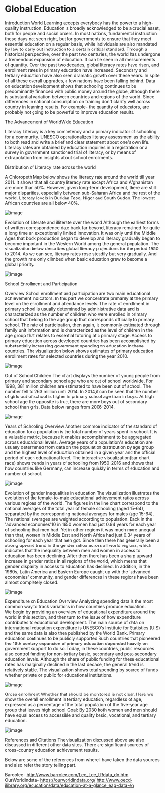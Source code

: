 # Global Education

Introduction
World Learning accepts everybody has the power to a high-quality instruction. Education is broadly acknowledged to be a crucial asset, both for people and social orders. In most nations, fundamental instruction these days not seen right, but for governments to ensure that they meet essential education on a regular basis, while individuals are also mandated by law to carry out instruction to a certain critical standard. 
Through a historical perspective, over the past two centuries, the world has undergone a tremendous expansion of education. It can be seen in all measurements of quantity. Over the past two decades, global literacy rates have risen, and enrollment rates in primary education have increased. Secondary and tertiary education have also seen dramatic growth over these years. In spite of all these overall upgrades, a few nations have been falling behind.
Data on education development shows that schooling continues to be predominantly financed with public money around the globe, although there is substantial variation between countries and regions of the world. Since differences in national consumption on training don't clarify well across country in learning results. For example- the quantity of educators, are probably not going to be powerful to improve education results.

The Advancement of WorldWide Education

Literacy
Literacy is a key competency and a primary indicator of schooling for a community. UNESCO operationalizes literacy assessment as the ability to both read and write a brief and clear statement about one's own life. Literacy rates are obtained by education inquiries in a registration or a survey in government sanctioned trial of literacy, or by means of extrapolation from insights about school enrollments.

Distribution of Literacy rate across the world

A Chloropeth Map below shows the literacy rate around the world till year 2011. It shows that all country literacy rate except Africa and Afghanistan are more than 50%. However, given long-term development, there are still major disparities, especially between sub-Saharan Africa and the rest of the world. Literacy levels in Burkina Faso, Niger and South Sudan. 
The lowest African countries are all below 40%. 

![image](https://github.com/shashank0291/Data-Storytelling/blob/master/images/literacy-rate-by-country.png)

Evolution of Literate and illiterate over the world
Although the earliest forms of written correspondence date back far beyond, literacy remained for quite a long time an exceptionally limited innovation. It was only until the Middle Ages that book production began to develop and literacy gradually began to become important in the Western World among the general population.
The visualization below describes global literacy projections for the period 1950 to 2014. As we can see, literacy rates rose steadily but very gradually. And the growth rate only climbed when basic education grew to become a global priority.

![image](https://github.com/shashank0291/Data-Storytelling/blob/master/images/img.png)

School Enrollment and Participation

Overview
School enrollment and participation are two main educational achievement indicators. In this part we concentrate primarily at the primary level on the enrollment and attendance levels.
The rate of enrollment in primary school is usually determined by administrative data and is characterized as the number of children who were enrolled in primary school that belong to the age group that corresponds officially to primary school. The rate of participation, then again, is commonly estimated through family unit information and is characterized as the level of children in the age group that relates to essential tutoring at a primary stage.
Access to primary education across developed countries has been accomplished by substantially increasing government spending on education in these countries. The visualization below shows estimates of primary education enrollment rates for selected countries during the year 2010.

![image](https://github.com/shashank0291/Data-Storytelling/blob/master/images/school-enrollment.png)

Out of School Children
The chart displays the number of young people from primary and secondary school age who are out of school worldwide. For 1998, 381 million children are estimated to have been out of school. The number fell to 263 million until 2014.
In 2014,it can be seen that the number of girls out of school is higher in primary school age than in boys. At high school age the opposite is true, there are more boys out of secondary school than girls.
Data below ranges from 2006-2014.

![image](https://github.com/shashank0291/Data-Storytelling/blob/master/images/no_outofschool_children.png)

Years of Schooling
Overview
Another common indicator of the standard of education for a population is the total number of years spent in school. It is a valuable metric, because it enables accomplishment to be aggregated across educational levels. 
Average years of a population's education are usually determined from data on the population distribution by age group and the highest level of education obtained in a given year and the official period of each educational level. 
The interactive visualization(bar chart race) shows trends in years of schooling from 1950-2016 and shows that how countries like Germany, can increase quickly in terms of education and number of school.

![image](https://github.com/shashank0291/Data-Storytelling/blob/master/images/Avg_Schooling_yrs.png)

Evolution of gender inequalities in education
The visualization illustrates the evolution of the female-to-male educational achievement ratios across various regions of the world. 
The figures in the line chart correspond to the national averages of the total year of female schooling (aged 15-64), separated by the corresponding national averages for males (age 15-64). The national averages are weighted according to population. 
Back in the 'advanced economies'10 in 1950 women had just 0.94 years for each year of schooling that men had. Yet in other regions it was much more unequal than that, women in Middle East and North Africa had just 0.34 years of schooling for each year that men got. 
Since then there has generally been a strong upward trend in the gender ratios across all world regions, which indicates that the inequality between men and women in access to education has been declining. 
After then there has been a sharp upward increase in gender ratios in all regions of the world, which means that gender disparity in access to education has declined. In addition, in the 1980s, Latin America and Eastern Europe caught up with the 'advanced economies' community, and gender differences in these regions have been almost completely closed.

![image](https://github.com/shashank0291/Data-Storytelling/blob/master/images/Gender_ratio.png)

Expenditure on Education
Overview
Analyzing spending data is the most common way to track variations in how countries produce education.  
We begin by providing an overview of educational expenditure around the world in this section, and then turn to the issue of how expenditure contributes to educational development. The main source of data on international education expenditure is UNESCO’s Institute for Statistics (UIS) and the same data is also then published by the World Bank.
Primary education continues to be publicly supported
Such countries that pioneered the 19th century expansion of primary education depended heavily on government support to do so. Today, in these countries, public resources also control funding for non-tertiary basic, secondary and post-secondary education levels. 
Although the share of public funding for these educational rates has marginally declined in the last decade, the general trend is relatively stable. 
The visualization shows total spending by source of funds whether private or public for educational institutions. 

![image](https://github.com/shashank0291/Data-Storytelling/blob/master/images/expenditure-on-education.png)

Gross enrollment
Whether that should be monitored is not clear. Here we show the overall enrollment in tertiary education, regardless of age, expressed as a percentage of the total population of the five-year age group that leaves high school. 
Goal: By 2030 both women and men should have equal access to accessible and quality basic, vocational, and tertiary education.

![image](https://github.com/shashank0291/Data-Storytelling/blob/master/images/Gross_enrollment_ratio.png)


References and Citations
The visualization discussed above are also discussed in different other data sites. There are significant sources of cross-country education achievement results.

Below are some of the references from where I have taken the data sources and also refer the story telling part.

Baroolee- http://www.barrolee.com/Lee_Lee_LRdata_dn.htm 
OurWorldindata- https://ourworldindata.org/ 
http://www.oecd-ilibrary.org/education/data/education-at-a-glance_eag-data-en






